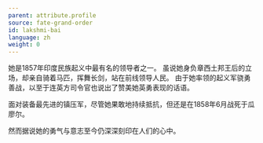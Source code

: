 ```yaml
---
parent: attribute.profile
source: fate-grand-order
id: lakshmi-bai
language: zh
weight: 0
---
```


她是1857年印度民族起义中最有名的领导者之一。
虽说她身负章西土邦王后的立场，却亲自骑着马匹，挥舞长剑，站在前线领导人民。
由于她率领的起义军骁勇善战，以至于连英方司令官也说出了赞美她英勇表现的话语。

面对装备最先进的镇压军，尽管她果敢地持续抵抗，但还是在1858年6月战死于瓜廖尔。

然而据说她的勇气与意志至今仍深深刻印在人们的心中。
